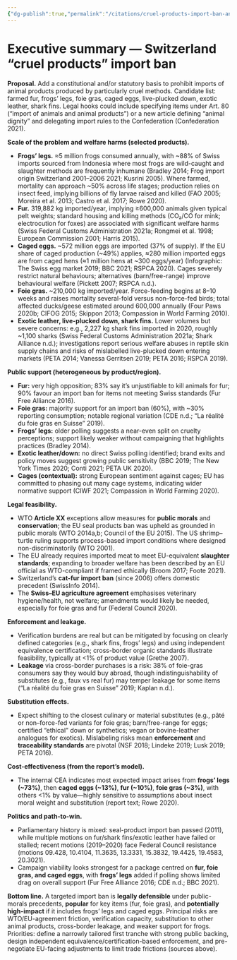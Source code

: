 ```yaml
---
{"dg-publish":true,"permalink":"/citations/cruel-products-import-ban-animal-ask/","created":"2025-10-23T17:42:46.464+01:00","updated":"2025-10-23T17:42:46.465+01:00"}
---
```


# Executive summary — Switzerland “cruel products” import ban

**Proposal.** Add a constitutional and/or statutory basis to prohibit imports of animal products produced by particularly cruel methods. Candidate list: farmed fur, frogs’ legs, foie gras, caged eggs, live-plucked down, exotic leather, shark fins. Legal hooks could include specifying items under Art. 80 (“import of animals and animal products”) or a new article defining “animal dignity” and delegating import rules to the Confederation (Confederation 2021).

**Scale of the problem and welfare harms (selected products).**

- **Frogs’ legs.** ≈5 million frogs consumed annually, with ~88% of Swiss imports sourced from Indonesia where most frogs are wild-caught and slaughter methods are frequently inhumane (Bradley 2014; Frog import origin Switzerland 2001–2006 2021; Kusrini 2005). Where farmed, mortality can approach ~50% across life stages; production relies on insect feed, implying billions of fly larvae raised and killed (FAO 2005; Moreira et al. 2013; Castro et al. 2017; Rowe 2020).  
- **Fur.** 319,882 kg imported/year, implying ≥600,000 animals given typical pelt weights; standard housing and killing methods (CO₂/CO for mink; electrocution for foxes) are associated with significant welfare harms (Swiss Federal Customs Administration 2021a; Rongmei et al. 1998; European Commission 2001; Harris 2015).  
- **Caged eggs.** ~572 million eggs are imported (37% of supply). If the EU share of caged production (~49%) applies, ≈280 million imported eggs are from caged hens (≈1 million hens at ~300 eggs/year) (Infographic: The Swiss egg market 2019; BBC 2021; RSPCA 2020). Cages severely restrict natural behaviours; alternatives (barn/free-range) improve behavioural welfare (Pickett 2007; RSPCA n.d.).  
- **Foie gras.** ~210,000 kg imported/year. Force-feeding begins at 8–10 weeks and raises mortality several-fold versus non–force-fed birds; total affected ducks/geese estimated around 600,000 annually (Four Paws 2020b; CIFOG 2015; Skippon 2013; Compassion in World Farming 2010).  
- **Exotic leather, live-plucked down, shark fins.** Lower volumes but severe concerns: e.g., 2,227 kg shark fins imported in 2020, roughly ~1,100 sharks (Swiss Federal Customs Administration 2021a; Shark Alliance n.d.); investigations report serious welfare abuses in reptile skin supply chains and risks of mislabelled live-plucked down entering markets (PETA 2014; Vanessa Gerritsen 2019; PETA 2016; RSPCA 2019).

**Public support (heterogeneous by product/region).**

- **Fur:** very high opposition; 83% say it’s unjustifiable to kill animals for fur; 90% favour an import ban for items not meeting Swiss standards (Fur Free Alliance 2016).  
- **Foie gras:** majority support for an import ban (60%), with ~30% reporting consumption; notable regional variation (CDE n.d.; “La réalité du foie gras en Suisse” 2019).  
- **Frogs’ legs:** older polling suggests a near-even split on cruelty perceptions; support likely weaker without campaigning that highlights practices (Bradley 2014).  
- **Exotic leather/down:** no direct Swiss polling identified; brand exits and policy moves suggest growing public sensitivity (BBC 2019; The New York Times 2020; Conti 2021; PETA UK 2020).  
- **Cages (contextual):** strong European sentiment against cages; EU has committed to phasing out many cage systems, indicating wider normative support (CIWF 2021; Compassion in World Farming 2020).

**Legal feasibility.**

- WTO **Article XX** exceptions allow measures for **public morals** and **conservation**; the EU seal products ban was upheld as grounded in public morals (WTO 2014a,b; Council of the EU 2015). The US shrimp–turtle ruling supports process-based import conditions where designed non-discriminatorily (WTO 2001).  
- The EU already requires imported meat to meet EU-equivalent **slaughter standards**; expanding to broader welfare has been described by an EU official as WTO-compliant if framed ethically (Broom 2017; Foote 2021).  
- Switzerland’s **cat-fur import ban** (since 2006) offers domestic precedent (SwissInfo 2014).  
- The **Swiss–EU agriculture agreement** emphasises veterinary hygiene/health, not welfare; amendments would likely be needed, especially for foie gras and fur (Federal Council 2020).

**Enforcement and leakage.**

- Verification burdens are real but can be mitigated by focusing on clearly defined categories (e.g., shark fins, frogs’ legs) and using independent equivalence certification; cross-border organic standards illustrate feasibility, typically at <1% of product value (Grethe 2007).  
- **Leakage** via cross-border purchases is a risk: 38% of foie-gras consumers say they would buy abroad, though indistinguishability of substitutes (e.g., faux vs real fur) may temper leakage for some items (“La réalité du foie gras en Suisse” 2019; Kaplan n.d.).

**Substitution effects.**

- Expect shifting to the closest culinary or material substitutes (e.g., pâté or non–force-fed variants for foie gras; barn/free-range for eggs; certified “ethical” down or synthetics; vegan or bovine-leather analogues for exotics). Mislabeling risks mean **enforcement** and **traceability standards** are pivotal (NSF 2018; Lindeke 2019; Lusk 2019; PETA 2016).

**Cost-effectiveness (from the report’s model).**

- The internal CEA indicates most expected impact arises from **frogs’ legs (~73%)**, then **caged eggs (~13%)**, **fur (~10%)**, **foie gras (~3%)**, with others <1% by value—highly sensitive to assumptions about insect moral weight and substitution (report text; Rowe 2020).

**Politics and path-to-win.**

- Parliamentary history is mixed: seal-product import ban passed (2011), while multiple motions on fur/shark fins/exotic leather have failed or stalled; recent motions (2019–2020) face Federal Council resistance (motions 09.428, 10.4104, 11.3635, 13.3331, 15.3832, 19.4425, 19.4583, 20.3021).  
- Campaign viability looks strongest for a package centred on **fur, foie gras, and caged eggs**, with **frogs’ legs** added if polling shows limited drag on overall support (Fur Free Alliance 2016; CDE n.d.; BBC 2021).

**Bottom line.** A targeted import ban is **legally defensible** under public-morals precedents, **popular** for key items (fur, foie gras), and **potentially high-impact** if it includes frogs’ legs and caged eggs. Principal risks are WTO/EU-agreement friction, verification capacity, substitution to other animal products, cross-border leakage, and weaker support for frogs. Priorities: define a narrowly tailored first tranche with strong public backing, design independent equivalence/certification-based enforcement, and pre-negotiate EU-facing adjustments to limit trade frictions (sources above).